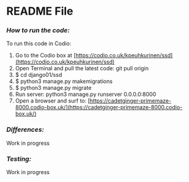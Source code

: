 # README File

### _How to run the code:_

To run this code in Codio:

1. Go to the Codio box at [https://codio.co.uk/kpeuhkurinen/ssd](https://codio.co.uk/kpeuhkurinen/ssd)
2. Open Terminal and pull the latest code: git pull origin
3. $ cd django01/ssd
4. $ python3 manage.py makemigrations
5. $ python3 manage.py migrate
6. Run server: python3 manage.py runserver 0.0.0.0:8000
7. Open a browser and surf to: [https://cadetginger-primemaze-8000.codio-box.uk/](https://cadetginger-primemaze-8000.codio-box.uk/)

### _Differences:_

Work in progress

### _Testing:_

Work in progress
